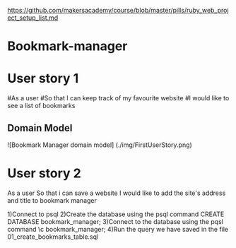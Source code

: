 https://github.com/makersacademy/course/blob/master/pills/ruby_web_project_setup_list.md

# Bookmark-manager
# User story 1
#As a user
#So that I can keep track of my favourite website
#I would like to see a list of bookmarks

## Domain Model
![Bookmark Manager domain model]
(./img/FirstUserStory.png)

# User story 2
As a user
So that i can save a website
I would like to add the site's address and title to bookmark manager

1)Connect to psql
2)Create the database using the psql command CREATE DATABASE bookmark_manager;
3)Connect to the database using the pqsl command \c bookmark_manager;
4)Run the query we have saved in the file 01_create_bookmarks_table.sql